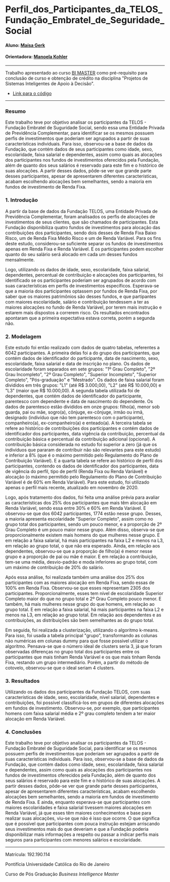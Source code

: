 
# Perfil_dos_Participantes_da_TELOS_Fundação_Embratel_de_Seguridade_Social

#### Aluno: [Maísa Gerk](https://github.com/maisagerk/PerfilParticipantes)
#### Orientadora: [Manoela Kohler](https://github.com/manoelakohler) 

---

Trabalho apresentado ao curso [BI MASTER](https://ica.puc-rio.ai/bi-master) como pré-requisito para conclusão de curso e obtenção de crédito na disciplina "Projetos de Sistemas Inteligentes de Apoio à Decisão".

- [Link para o código](https://github.com/maisagerk/PerfilParticipantes/blob/main/Perfil_de_Aloca%C3%A7%C3%A3o_dos_Participantes_vfinal.ipynb)

---

### Resumo

Este trabalho teve por objetivo analisar os participantes da TELOS - Fundação Embratel de Suguridade Social, sendo essa uma Entidade Privada de Previdência Complementar, para identificar se os mesmos possuem perfis de investimentos que poderiam ser agrupados a partir de suas características individuais. Para isso, observou-se a base de dados da Fundação, que contém dados de seus participantes como idade, sexo, escolaridade, faixa salarial e dependentes, assim como quais as alocações dos participantes nos fundos de investimentos oferecidos pela Fundação, além de quanto dos seus salários é reservado para este fim e o histórico de suas alocações. A partir desses dados, pôde-se ver que grande parte desses participantes, apesar de apresentarem diferentes características, acabam escolhendo alocações bem semelhantes, sendo a maioria em fundos de investimento de Renda Fixa.

### 1. Introdução

A partir da base de dados da Fundação TELOS, uma Entidade Privada de Previdência Complementar, foram analisados os perfis de alocações de investimentos de seus clientes, que são chamados de participantes. Esta Fundação disponibiliza quatro fundos de investimentos para alocação das contribuições dos participantes, sendo dois desses de Renda Fixa Baixo Risco, um de Renda Fixa Médio Risco e um de Renda Variável. Para os fins deste estudo, considerou-se suficiente separar os fundos de investimentos apenas em Renda Fixa e Renda Variável. E os participantes podem escolher quanto do seu salário será alocado em cada um desses fundos mensalmente.

Logo, utilizando os dados de idade, sexo, escolaridade, faixa salarial, dependentes, percentual de contribuição e alocações dos participantes, foi identificado se os participantes poderiam ser agrupados de acordo com suas características em perfis de investimentos específicos. Esperava-se que a maioria dos participantes optassem por fundos de Renda Fixa, por saber que os maiores patrimônios são desses fundos, e que partipantes com maiores escolaridade, salário e contribuição tendessem a ter as maiores alocações no fundo de Renda Variável, por terem mais instrução e estarem mais dispostos a correrem risco. Os resultados encontrados apontaram que a primeira expectativa estava correta, porém a segunda não.

### 2. Modelagem

Este estudo foi então realizado com dados de quatro tabelas, referentes a 6042 participantes. A primeira delas foi a do grupo dos participantes, que contém dados de identificador do participante, data de nascimento, sexo, escolaridade, faixa salarial e data de inscrição no plano. Os dados de escolaridade foram separados em sete grupos: "1º Grau Completo", "2º Grau Incompleto", "2º Grau Completo", "Superior Incompleto", "Superior Completo", "Pós-graduação" e "Mestrado". Os dados de faixa salarial foram divididos em três grupos: "L1" (até R$ 3.000,00), "L2" (até R$ 10.000,00) e "L3" (maior que R$ 10.000,00). A segunda tabela utilizada foi de dependentes, que contém dados de identificador do participante, parentesco com dependente e data de nascimento do dependente. Os dados de parentesco estão divididos em onze grupos: filho(a), menor sob guarda, pai ou mãe, sogro(a), cônjuge, ex-cônjuge, irmão ou irmã, designado (indivíduo que não tem parentesco com o participante), companheiro(a), ex-companheiro(a) e enteado(a). A terceira tabela se refere ao histórico de contribuições dos participantes e contém dados de identificador dos participantes, data vigência da contribuição, percentual da contribuição básica e percentual da contribuição adicional (opcional). A contribuição básica considerada no estudo foi superior a zero (já que os indivíduos que pararam de contribuir não são relevantes para este estudo) e inferior a 8% (que é o máximo permitido pelo Regulamento do Plano de Contribuição Variável). E a quarta tabela se refere ao histórico de perfil dos participantes, contendo os dados de identificador dos participantes, data de vigência do perfil, tipo de perfil (Renda Fixa ou Renda Variável) e alocação (o máximo permitido pelo Regulamento do Plano de Contribuição Variável é de 60% em Renda Variável). Para este estudo, foi utilizado apenas o perfil mais recente, atualizado em novembro de 2020.

Logo, após tratamento dos dados, foi feita uma análise prévia para avaliar as características dos 25% dos participantes que mais têm alocação em Renda Variável, sendo essa entre 30% e 60% em Renda Variável. E observou-se que dos 6042 participantes, 1774 estão nesse grupo. Desses, a maioria apresenta escolaridade "Superior Completo", assim como no grupo total dos participantes, sendo um pouco menor, e a proporção de 2º Grau Completo é um pouco maior nesse grupo. Além disso, observa-se que proporcionalmente existem mais homens do que mulheres nesse grupo. E em relação a faixa salarial, há mais participantes na faixa L2 e menos na L3, em relação ao grupo total, o que não era esperado. Ainda, em relação aos dependentes, observou-se que a proporção de filho(a) é menor nesse grupo e a proporção de pai ou mãe é maior. E em relação a contribuição, tem-se uma média, desvio-padrão e moda inferiores ao grupo total, com um máximo de contribuição de 20% do salário.

Após essa análise, foi realizada também uma análise dos 25% dos participantes com as maiores alocação em Renda Fixa, sendo essas de 100% em Renda Fixa. Observou-se que esses representam 2305 dos participantes. Proporcionalmente, esses tem nível de escolaridade Superior Completo maior do que no grupo total e 2º Grau Completo pouco menor. E também, há mais mulheres nesse grupo do que homens, em relação ao grupo total. E em relação a faixa salarial, há mais participantes na faixa L2 e menos na L3, em relação ao grupo total. Em relação aos dependentes e as contribuições, as distribuições são bem semelhantes as do grupo total. 

Em seguida, foi realizada a clusterização, utilizando o algoritmo k-means. Para isso, foi usada a tabela principal "grupo", transformando as colunas não numéricas em colunas dummy para que fosse possível utilizar o algoritmo. Pensava-se que o número ideal de clusters seria 3, já que foram observadas diferenças no grupo total dos participantes entre os participantes que mais tinham Renda Variável e os que mais tinham Renda Fixa, restando um grupo intermediário. Porém, a partir do método de cotovelo, observou-se que o ideal seriam 4 clusters.

### 3. Resultados

Utilizando os dados dos participantes da Fundação TELOS, com suas características de idade, sexo, escolaridade, nível salarial, dependentes e contribuições, foi possível classificá-los em grupos de diferentes alocações em fundos de investimento. Observou-se, por exemplo, que participantes homens com faixa salarial média e 2º grau completo tendem a ter maior alocação em Renda Variável.

### 4. Conclusões

Este trabalho teve por objetivo analisar os participantes da TELOS - Fundação Embratel de Suguridade Social, para identificar se os mesmos possuem perfis de investimentos que poderiam ser agrupados a partir de suas características individuais. Para isso, observou-se a base de dados da Fundação, que contém dados como idade, sexo, escolaridade, faixa salarial e dependentes, assim como quais as alocações dos participantes nos fundos de investimentos oferecidos pela Fundação, além de quanto dos seus salários é reservado para este fim e o histórico de suas alocações. A partir desses dados, pôde-se ver que grande parte desses participantes, apesar de apresentarem diferentes características, acabam escolhendo alocações bem semelhantes, sendo a maioria em fundos de investimento de Renda Fixa. E ainda, enquanto esperava-se que participantes com maiores escolaridades e faixa salarial tivessem maiores alocações em Renda Variável, já que esses têm maiores conhecimentos e base para realizar suas alocações, viu-se que não é isso que ocorre. O que significa que é possível que participantes com pouca instrução estejam arriscando seus investimentos mais do que deveriam e que a Fundação poderia disponibilizar mais informações a respeito ou passar a indicar perfis mais seguros para participantes com menores salários e escolaridade.

---

Matrícula: 192.190.114

Pontifícia Universidade Católica do Rio de Janeiro

Curso de Pós Graduação *Business Intelligence Master*
